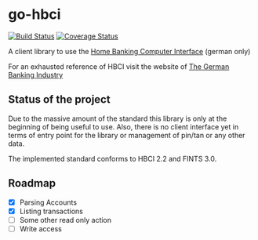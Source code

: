 # go-hbci
[![Build Status](https://travis-ci.org/mitch000001/go-hbci.svg)](https://travis-ci.org/mitch000001/go-hbci)
[![Coverage Status](https://coveralls.io/repos/mitch000001/go-hbci/badge.svg?branch=master&service=github)](https://coveralls.io/github/mitch000001/go-hbci?branch=master)

A client library to use the [Home Banking Computer Interface](https://de.wikipedia.org/wiki/Homebanking_Computer_Interface) (german only)

For an exhausted reference of HBCI visit the website of [The German Banking Industry](https://www.hbci-zka.de/)

## Status of the project
Due to the massive amount of the standard this library is only at the beginning of being useful to use.
Also, there is no client interface yet in terms of entry point for the library or management of pin/tan or any other data.

The implemented standard conforms to HBCI 2.2 and FINTS 3.0.

## Roadmap
- [x] Parsing Accounts
- [x] Listing transactions
- [ ] Some other read only action
- [ ] Write access
